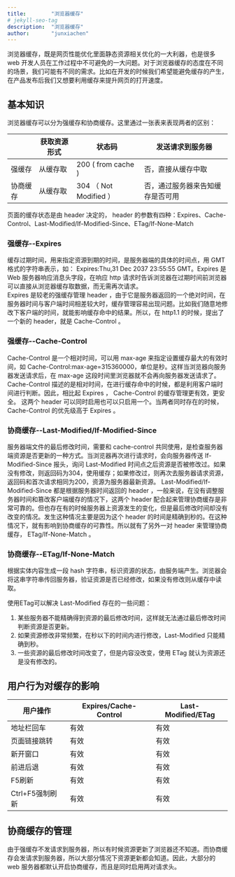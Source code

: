 ```yaml
---
title:        "浏览器缓存"
# jekyll-seo-tag
description:  "浏览器缓存"
author:       "junxiachen"
---
```


浏览器缓存，既是网页性能优化里面静态资源相关优化的一大利器，也是很多 web 开发人员在工作过程中不可避免的一大问题。对于浏览器缓存的态度在不同的场景，我们可能有不同的需求。比如在开发的时候我们希望能避免缓存的产生，在产品发布后我们又想要利用缓存来提升网页的打开速度。    

## 基本知识   
浏览器缓存可以分为强缓存和协商缓存。这里通过一张表来表现两者的区别：    

|     |获取资源形式|状态码     |发送请求到服务器     |
|-----|----------|----------|------------------|
|强缓存|从缓存取   |200 ( from cache ) |否，直接从缓存中取 |
|协商缓存|从缓存取  |304 （ Not Modified ） |否，通过服务器来告知缓存是否可用|
     
页面的缓存状态是由 header 决定的， header 的参数有四种：Expires、Cache-Control、Last-Modified/If-Modified-Since、ETag/If-None-Match

### 强缓存--Expires    
缓存过期时间，用来指定资源到期的时间，是服务器端的具体的时间点，用 GMT 格式的字符串表示，如： Expires:Thu,31 Dec 2037 23:55:55 GMT。Expires 是 Web 服务器响应消息头字段，在响应 http 请求时告诉浏览器在过期时间前浏览器可以直接从浏览器缓存取数据，而无需再次请求。    
Expires 是较老的强缓存管理 header ，由于它是服务器返回的一个绝对时间，在服务器时间与客户端时间相差较大时，缓存管理容易出现问题。比如我们随意地修改下客户端的时间，就能影响缓存命中的结果。所以，在 http1.1 的时候，提出了一个新的 header，就是 Cache-Control 。     

### 强缓存--Cache-Control     
Cache-Control 是一个相对时间，可以用 max-age 来指定设置缓存最大的有效时间，如 Cache-Control:max-age=315360000，单位是秒。这样当浏览器向服务器发送请求后，在 max-age 这段时间里浏览器就不会再向服务器发送请求了。
Cache-Control 描述的是相对时间，在进行缓存命中的时候，都是利用客户端时间进行判断。因此，相比起 Expires ， Cache-Control 的缓存管理更有效，更安全。
这两个 header 可以同时启用也可以只启用一个。当两者同时存在的时候，Cache-Control 的优先级高于 Expires 。
   
### 协商缓存--Last-Modified/If-Modified-Since     
服务器端文件的最后修改时间，需要和 cache-control 共同使用，是检查服务器端资源是否更新的一种方式。当浏览器再次进行请求时，会向服务器传送 If-Modified-Since 报头，询问 Last-Modified 时间点之后资源是否被修改过。如果没有修改，则返回码为304，使用缓存；如果修改过，则再次去服务器请求资源，返回码和首次请求相同为200，资源为服务器最新资源。
Last-Modified/If-Modified-Since 都是根据服务器时间返回的 header ，一般来说，在没有调整服务器时间和篡改客户端缓存的情况下，这两个 header 配合起来管理协商缓存是非常可靠的。但也存在有的时候服务器上资源发生的变化，但是最后修改时间却没有改变的情况。发生这种情况主要是因为这个 header 的时间是精确到秒的。在这种情况下，就有影响到协商缓存的可靠性。所以就有了另外一对 header 来管理协商缓存， ETag/If-None-Match 。     

### 协商缓存--ETag/If-None-Match    
根据实体内容生成一段 hash 字符串，标识资源的状态，由服务端产生。浏览器会将这串字符串传回服务器，验证资源是否已经修改，如果没有修改则从缓存中读取。    

使用ETag可以解决 Last-Modified 存在的一些问题：    

1. 某些服务器不能精确得到资源的最后修改时间，这样就无法通过最后修改时间判断资源是否更新。
2. 如果资源修改非常频繁，在秒以下的时间内进行修改，Last-Modified 只能精确到秒。
3. 一些资源的最后修改时间改变了，但是内容没改变，使用 ETag 就认为资源还是没有修改的。    

## 用户行为对缓存的影响  
   
|用户操作       |Expires/Cache-Control|Last-Modified/ETag|
|--------------|---------------------|------------------|
|地址栏回车     |有效|有效|
|页面链接跳转    |有效|有效|
|新开窗口       |有效|有效|
|前进后退       |有效|有效|
|F5刷新        |有效|有效|
|Ctrl+F5强制刷新|有效|有效|        
    
## 协商缓存的管理     
由于强缓存不发请求到服务器，所以有时候资源更新了浏览器还不知道。而协商缓存会发请求到服务器，所以大部分情况下资源更新都会知道。因此，大部分的 web 服务器都默认开启协商缓存，而且是同时启用两对请求头。
